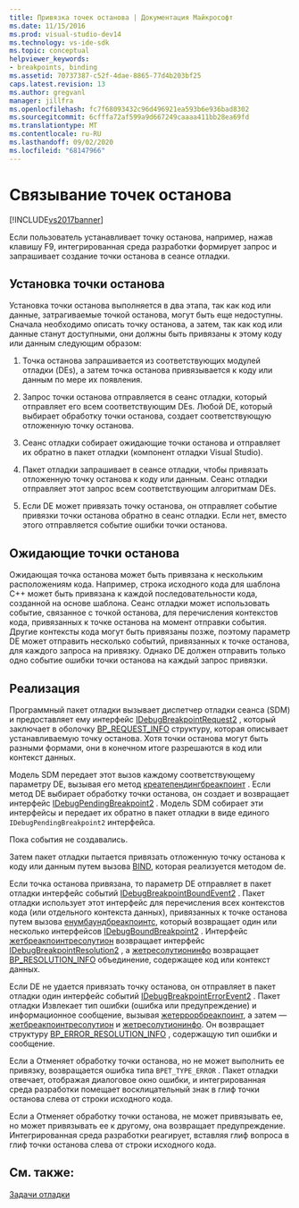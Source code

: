 ```yaml
---
title: Привязка точек останова | Документация Майкрософт
ms.date: 11/15/2016
ms.prod: visual-studio-dev14
ms.technology: vs-ide-sdk
ms.topic: conceptual
helpviewer_keywords:
- breakpoints, binding
ms.assetid: 70737387-c52f-4dae-8865-77d4b203bf25
caps.latest.revision: 13
ms.author: gregvanl
manager: jillfra
ms.openlocfilehash: fc7f68093432c96d496921ea593b6e936bad8302
ms.sourcegitcommit: 6cfffa72af599a9d667249caaaa411bb28ea69fd
ms.translationtype: MT
ms.contentlocale: ru-RU
ms.lasthandoff: 09/02/2020
ms.locfileid: "68147966"
---
```

# <a name="binding-breakpoints"></a>Связывание точек останова
[!INCLUDE[vs2017banner](../../includes/vs2017banner.md)]

Если пользователь устанавливает точку останова, например, нажав клавишу F9, интегрированная среда разработки формирует запрос и запрашивает создание точки останова в сеансе отладки.  
  
## <a name="setting-a-breakpoint"></a>Установка точки останова  
 Установка точки останова выполняется в два этапа, так как код или данные, затрагиваемые точкой останова, могут быть еще недоступны. Сначала необходимо описать точку останова, а затем, так как код или данные станут доступными, они должны быть привязаны к этому коду или данным следующим образом:  
  
1. Точка останова запрашивается из соответствующих модулей отладки (DEs), а затем точка останова привязывается к коду или данным по мере их появления.  
  
2. Запрос точки останова отправляется в сеанс отладки, который отправляет его всем соответствующим DEs. Любой DE, который выбирает обработку точки останова, создает соответствующую отложенную точку останова.  
  
3. Сеанс отладки собирает ожидающие точки останова и отправляет их обратно в пакет отладки (компонент отладки Visual Studio).  
  
4. Пакет отладки запрашивает в сеансе отладки, чтобы привязать отложенную точку останова к коду или данным. Сеанс отладки отправляет этот запрос всем соответствующим алгоритмам DEs.  
  
5. Если DE может привязать точку останова, он отправляет событие привязки точки останова обратно в сеанс отладки. Если нет, вместо этого отправляется событие ошибки точки останова.  
  
## <a name="pending-breakpoints"></a>Ожидающие точки останова  
 Ожидающая точка останова может быть привязана к нескольким расположениям кода. Например, строка исходного кода для шаблона C++ может быть привязана к каждой последовательности кода, созданной на основе шаблона. Сеанс отладки может использовать событие, связанное с точкой останова, для перечисления контекстов кода, привязанных к точке останова на момент отправки события. Другие контексты кода могут быть привязаны позже, поэтому параметр DE может отправить несколько событий, привязанных к точке останова, для каждого запроса на привязку. Однако DE должен отправить только одно событие ошибки точки останова на каждый запрос привязки.  
  
## <a name="implementation"></a>Реализация  
 Программный пакет отладки вызывает диспетчер отладки сеанса (SDM) и предоставляет ему интерфейс [IDebugBreakpointRequest2](../../extensibility/debugger/reference/idebugbreakpointrequest2.md) , который заключает в оболочку [BP_REQUEST_INFO](../../extensibility/debugger/reference/bp-request-info.md) структуру, которая описывает устанавливаемую точку останова. Хотя точки останова могут быть разными формами, они в конечном итоге разрешаются в код или контекст данных.  
  
 Модель SDM передает этот вызов каждому соответствующему параметру DE, вызывая его метод [креатепендингбреакпоинт](../../extensibility/debugger/reference/idebugengine2-creatependingbreakpoint.md) . Если метод DE выбирает обработку точки останова, он создает и возвращает интерфейс [IDebugPendingBreakpoint2](../../extensibility/debugger/reference/idebugpendingbreakpoint2.md) . Модель SDM собирает эти интерфейсы и передает их обратно в пакет отладки в виде единого `IDebugPendingBreakpoint2` интерфейса.  
  
 Пока события не создавались.  
  
 Затем пакет отладки пытается привязать отложенную точку останова к коду или данным путем вызова [BIND](../../extensibility/debugger/reference/idebugpendingbreakpoint2-bind.md), которая реализуется методом de.  
  
 Если точка останова привязана, то параметр DE отправляет в пакет отладки интерфейс событий [IDebugBreakpointBoundEvent2](../../extensibility/debugger/reference/idebugbreakpointboundevent2.md) . Пакет отладки использует этот интерфейс для перечисления всех контекстов кода (или отдельного контекста данных), привязанных к точке останова путем вызова [енумбаундбреакпоинтс](../../extensibility/debugger/reference/idebugbreakpointboundevent2-enumboundbreakpoints.md), который возвращает один или несколько интерфейсов [IDebugBoundBreakpoint2](../../extensibility/debugger/reference/idebugboundbreakpoint2.md) . Интерфейс [жетбреакпоинтресолутион](../../extensibility/debugger/reference/idebugboundbreakpoint2-getbreakpointresolution.md) возвращает интерфейс [IDebugBreakpointResolution2](../../extensibility/debugger/reference/idebugbreakpointresolution2.md) , а [жетресолутионинфо](../../extensibility/debugger/reference/idebugbreakpointresolution2-getresolutioninfo.md) возвращает [BP_RESOLUTION_INFO](../../extensibility/debugger/reference/bp-resolution-info.md) объединение, содержащее код или контекст данных.  
  
 Если DE не удается привязать точку останова, он отправляет в пакет отладки один интерфейс событий [IDebugBreakpointErrorEvent2](../../extensibility/debugger/reference/idebugbreakpointerrorevent2.md) . Пакет отладки Извлекает тип ошибки (ошибка или предупреждение) и информационное сообщение, вызывая [жетеррорбреакпоинт](../../extensibility/debugger/reference/idebugbreakpointerrorevent2-geterrorbreakpoint.md), а затем — [жетбреакпоинтресолутион](../../extensibility/debugger/reference/idebugerrorbreakpoint2-getbreakpointresolution.md) и [жетресолутионинфо](../../extensibility/debugger/reference/idebugerrorbreakpointresolution2-getresolutioninfo.md). Он возвращает структуру [BP_ERROR_RESOLUTION_INFO](../../extensibility/debugger/reference/bp-error-resolution-info.md) , содержащую тип ошибки и сообщение.  
  
 Если a Отменяет обработку точки останова, но не может выполнить ее привязку, возвращается ошибка типа `BPET_TYPE_ERROR` . Пакет отладки отвечает, отображая диалоговое окно ошибки, и интегрированная среда разработки помещает восклицательный знак в глиф точки останова слева от строки исходного кода.  
  
 Если a Отменяет обработку точки останова, не может привязывать ее, но может привязывать ее к другому, она возвращает предупреждение. Интегрированная среда разработки реагирует, вставляя глиф вопроса в глиф точки останова слева от строки исходного кода.  
  
## <a name="see-also"></a>См. также:  
 [Задачи отладки](../../extensibility/debugger/debugging-tasks.md)
